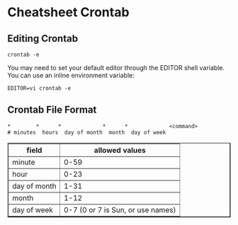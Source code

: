 # Cheatsheet Crontab

## Editing Crontab
```shell
crontab -e
```
You may need to set your default editor through the EDITOR shell variable.
You can use an inline environment variable:
```shell
EDITOR=vi crontab -e
```
## Crontab File Format

```shell
*        *      *             *      *             <command>
# minutes  hours  day of month  month  day of week
```
<table border=2>
<tr><th>field</th><th>allowed values</th></tr>
<tr><td>minute</td><td>0-59</td></tr>
<tr><td>hour</td><td>0-23</td></tr>
<tr><td>day of month</td><td>1-31</td></tr>
<tr><td>month</td><td>1-12</td></tr>
<tr><td>day of week</td><td>0-7 (0 or 7 is Sun, or use names)</td></tr>
</table>
